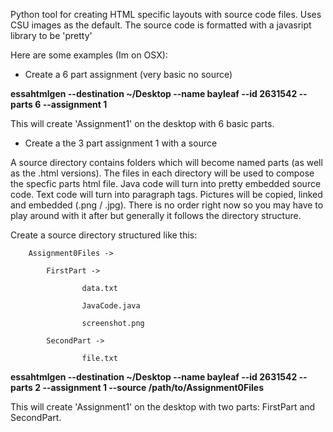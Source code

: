 Python tool for creating HTML specific layouts with source code files.
Uses CSU images as the default.
The source code is formatted with a javasript library to be 'pretty'

Here are some examples (Im on OSX):

- Create a 6 part assignment (very basic no source)


**essahtmlgen --destination ~/Desktop --name bayleaf --id 2631542 --parts 6 --assignment 1**


This will create 'Assignment1' on the desktop with 6 basic parts.


- Create a the 3 part assignment 1  with a source

A source directory contains folders which will become named parts (as well as the .html versions).
The files in each directory will be used to compose the specfic parts html file.
Java code will turn into pretty embedded source code.
Text code will turn into paragraph tags.
Pictures will be copied, linked and embedded (.png / .jpg).
There is no order right now so you may have to play around with it after but generally it follows the directory structure.

Create a source directory structured like this:

        Assignment0Files ->

            FirstPart ->

                    data.txt

                    JavaCode.java

                    screenshot.png

            SecondPart ->

                    file.txt

**essahtmlgen --destination ~/Desktop --name bayleaf --id 2631542 --parts 2 --assignment 1  --source /path/to/Assignment0Files**


This will create 'Assignment1' on the desktop with two parts: FirstPart and SecondPart.